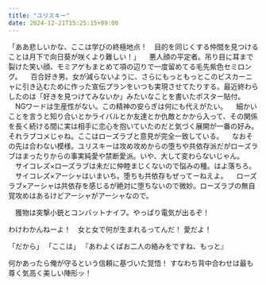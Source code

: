 ```yaml
---
title: "ユリスキー"
date: 2024-12-21T15:25:15+09:00
---
```

「ああ悲しいかな、ここは学びの終極地点！　目的を同じくする仲間を見つけることは月下で向日葵が咲くより難しい！」
　悪人顔の平定者。吊り目に耳まで裂けた笑い顔、モミアゲもまとめて項の辺りで一度留めてる毛先紫色セミロング。
　百合好き男。女が減らないように、さらにもっともっとこのビスカーニャに引き込むために作った宣伝プランをいつも実現させてたりする。最近終わらしたのは「好きを見つけてみないか」みたいなことを書いたポスター貼付。
　NGワードは生産性がない。この精神の安らぎは何にも代えがたい。
　細かいことを言うと知り合いとかライバルとか友達とか仇敵とかから入って、その関係を長く続ける間に実は相手に恋心を抱いていたのだと気づく展開が一番の好み。それラブコメじゃね。ここはローズラブと意見が完全一致している。
　なおその先は合わない模様。ユリスキーは攻め攻めからの堕ちや共依存派だがローズラブはまったりからの事実純愛や禁断愛派。いや、大して変わらないじゃん。
　サイコレズ×ローズラブは未だに仲睦まじくないので悩みの種。はよ落ちろ。
　サイコレズ×アーシャはいまいち。堕ちも共依存もぜってーねえよ。
　ローズラブ×アーシャは共依存を感じるが絶対に堕ちないので微妙。ローズラブの無自覚攻めはあるけどアーシャがアーシャなので。

　獲物は突撃小銃とコンバットナイフ。やっぱり電気が出るぞ！

 わけわかんねーよ！　女と女で何が生まれるってんだ！
愛だよ！



「だから」
「ここは」
『あわよくばお二人の絡みをですね、もっと』

何かあったら俺が守るという信頼に基づいた覚悟！
すなわち背中合わせは最も尊く気高く美しい陣形ッ！
